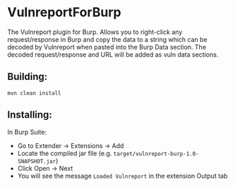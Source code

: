 # VulnreportForBurp
The Vulnreport plugin for Burp. Allows you to right-click any request/response in Burp and copy the data to a string which can be decoded by Vulnreport when pasted into the Burp Data section. The decoded request/response and URL will be added as vuln data sections.

## Building: 
`mvn clean install`

## Installing: 
In Burp Suite: 
- Go to Extender -> Extensions -> Add
- Locate the compiled jar file (e.g. `target/vulnreport-burp-1.0-SNAPSHOT.jar`)
- Click Open -> Next
- You will see the message `Loaded Vulnreport` in the extension Output tab
